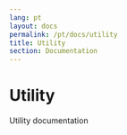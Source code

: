```yaml
---
lang: pt
layout: docs
permalink: /pt/docs/utility
title: Utility
section: Documentation
---
```


# Utility

Utility documentation
